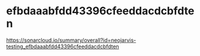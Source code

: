 # efbdaaabfdd43396cfeeddacdcbfdten
https://sonarcloud.io/summary/overall?id=neojarvis-testing_efbdaaabfdd43396cfeeddacdcbfdten

